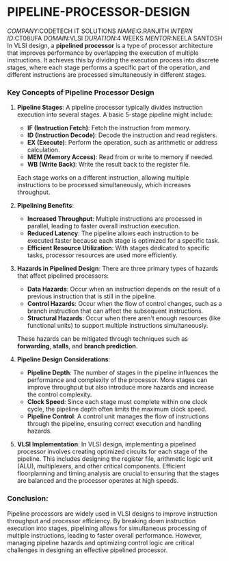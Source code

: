 # PIPELINE-PROCESSOR-DESIGN
*COMPANY*:CODETECH IT SOLUTIONS *NAME*:G.RANJITH *INTERN ID*:CT08UFA *DOMAIN*:VLSI *DURATION*:4 WEEKS *MENTOR*:NEELA SANTOSH
In VLSI design, a **pipelined processor** is a type of processor architecture that improves performance by overlapping the execution of multiple instructions. It achieves this by dividing the execution process into discrete stages, where each stage performs a specific part of the operation, and different instructions are processed simultaneously in different stages.

### Key Concepts of Pipeline Processor Design

1. **Pipeline Stages**:
   A pipeline processor typically divides instruction execution into several stages. A basic 5-stage pipeline might include:
   - **IF (Instruction Fetch)**: Fetch the instruction from memory.
   - **ID (Instruction Decode)**: Decode the instruction and read registers.
   - **EX (Execute)**: Perform the operation, such as arithmetic or address calculation.
   - **MEM (Memory Access)**: Read from or write to memory if needed.
   - **WB (Write Back)**: Write the result back to the register file.

   Each stage works on a different instruction, allowing multiple instructions to be processed simultaneously, which increases throughput.

2. **Pipelining Benefits**:
   - **Increased Throughput**: Multiple instructions are processed in parallel, leading to faster overall instruction execution.
   - **Reduced Latency**: The pipeline allows each instruction to be executed faster because each stage is optimized for a specific task.
   - **Efficient Resource Utilization**: With stages dedicated to specific tasks, processor resources are used more efficiently.

3. **Hazards in Pipelined Design**:
   There are three primary types of hazards that affect pipelined processors:
   - **Data Hazards**: Occur when an instruction depends on the result of a previous instruction that is still in the pipeline.
   - **Control Hazards**: Occur when the flow of control changes, such as a branch instruction that can affect the subsequent instructions.
   - **Structural Hazards**: Occur when there aren't enough resources (like functional units) to support multiple instructions simultaneously.

   These hazards can be mitigated through techniques such as **forwarding**, **stalls**, and **branch prediction**.

4. **Pipeline Design Considerations**:
   - **Pipeline Depth**: The number of stages in the pipeline influences the performance and complexity of the processor. More stages can improve throughput but also introduce more hazards and increase the control complexity.
   - **Clock Speed**: Since each stage must complete within one clock cycle, the pipeline depth often limits the maximum clock speed.
   - **Pipeline Control**: A control unit manages the flow of instructions through the pipeline, ensuring correct execution and handling hazards.

5. **VLSI Implementation**:
   In VLSI design, implementing a pipelined processor involves creating optimized circuits for each stage of the pipeline. This includes designing the register file, arithmetic logic unit (ALU), multiplexers, and other critical components. Efficient floorplanning and timing analysis are crucial to ensuring that the stages are balanced and the processor operates at high speeds.

### Conclusion:
Pipeline processors are widely used in VLSI designs to improve instruction throughput and processor efficiency. By breaking down instruction execution into stages, pipelining allows for simultaneous processing of multiple instructions, leading to faster overall performance. However, managing pipeline hazards and optimizing control logic are critical challenges in designing an effective pipelined processor.
